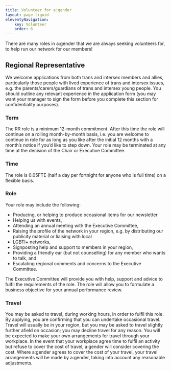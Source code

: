 ```yaml
---
title: Volunteer for a:gender
layout: page.liquid
eleventyNavigation:
    key: Volunteer
    order: 6
---
```

There are many roles in a:gender that we are always seeking volunteers for, to help run our network for our members!

## Regional Representative

We welcome applications from both trans and intersex members and allies, particularly those people with lived experience
of trans and intersex issues, e.g. the parents/carers/guardians of trans and intersex young people. You should outline
any relevant experience in the application form (you may want your manager to sign the form before you complete this
section for confidentiality purposes).

### Term

The RR role is a minimum 12-month commitment. After this time the role will continue on a rolling month-by-month basis,
i.e. you are welcome to continue in role for as long as you like after the initial 12 months with a month’s notice if
you’d like to step down.
Your role may be terminated at any time at the decision of the Chair or Executive Committee.

### Time
The role is 0.05FTE (half a day per fortnight for anyone who is full time) on a flexible basis.

### Role

Your role may include the following:

- Producing, or helping to produce occasional items for our newsletter
- Helping us with events,
- Attending an annual meeting with the Executive Committee,
- Raising the profile of the network in your region, e.g. by distributing our publicity material or liaising with local
- LGBTI+ networks,
- Signposting help and support to members in your region,
- Providing a friendly ear (but not counselling) for any member who wants to talk, and
- Escalating regional comments and concerns to the Executive Committee.

The Executive Committee will provide you with help, support and advice to fulfil the requirements of the role. The role
will allow you to formulate a business objective for your annual performance review.

### Travel

You may be asked to travel, during working hours, in order to fulfil this role. By applying, you are confirming that you
can undertake occasional travel. Travel will usually be in your region, but you may be asked to travel slightly further
afield on occasion; you may decline travel for any reason.
You will be expected to make your own arrangements for travel through your workplace.  In the event that your workplace
agree time to fulfil an activity but refuse to cover the cost of travel, a:gender will consider covering the cost. Where
a:gender agrees to cover the cost of your travel, your travel arrangements will be made by a:gender, taking into account
any reasonable adjustments.